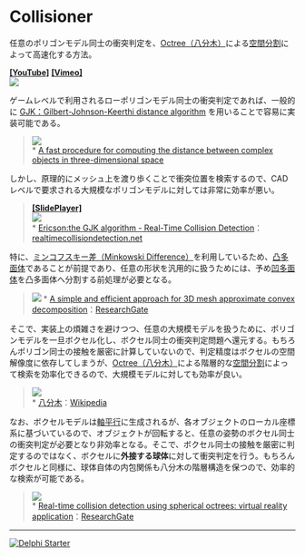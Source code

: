 ﻿# Collisioner
任意のポリゴンモデル同士の衝突判定を、[Octree（八分木）](https://ja.wikipedia.org/wiki/八分木)による[空間分割](https://en.wikipedia.org/wiki/Space_partitioning)によって高速化する方法。

[**[YouTube]**](https://youtu.be/Z5qbxQI6dgw) [**[Vimeo]**](https://vimeo.com/242276066)  
[![](https://media.githubusercontent.com/media/LUXOPHIA/Collisioner/movie/--------/_MOVIE/Collisioner_640x360.gif)](https://youtu.be/Z5qbxQI6dgw)

ゲームレベルで利用されるローポリゴンモデル同士の衝突判定であれば、一般的に [GJK：Gilbert-Johnson-Keerthi distance algorithm](https://en.wikipedia.org/wiki/Gilbert–Johnson–Keerthi_distance_algorithm) を用いることで容易に実装可能である。

> [![](http://capture.heartrails.com/400x300?https://graphics.stanford.edu/courses/cs448b-00-winter/papers/gilbert.pdf)](https://graphics.stanford.edu/courses/cs448b-00-winter/papers/gilbert.pdf)  
> \* [A fast procedure for computing the distance between complex objects in three-dimensional space](https://graphics.stanford.edu/courses/cs448b-00-winter/papers/gilbert.pdf)

しかし、原理的にメッシュ上を渡り歩くことで衝突位置を検索するので、CADレベルで要求される大規模なポリゴンモデルに対しては非常に効率が悪い。

> [**[SlidePlayer]**](http://slideplayer.com)  
> [![](http://slideplayer.com/slide/689954/2/images/26/Minkowski+sum+&+difference.jpg)](http://slideplayer.com/slide/689954/)  
> \* [Ericson:the GJK algorithm - Real-Time Collision Detection](http://realtimecollisiondetection.net/pubs/SIGGRAPH04_Ericson_the_GJK_algorithm.ppt)：[realtimecollisiondetection.net](http://realtimecollisiondetection.net)

特に、[ミンコフスキー差（Minkowski Difference）](https://en.wikipedia.org/wiki/Minkowski_addition)を利用しているため、[凸多面体](https://ja.wikipedia.org/wiki/凸多面体)であることが前提であり、任意の形状を汎用的に扱うためには、予め[凹多面体](https://ja.wikipedia.org/wiki/凹多面体)を凸多面体へ分割する前処理が必要となる。

> ![](https://www.researchgate.net/profile/Khaled_Mamou/publication/221129055/figure/fig3/AS:305611066626072@1449874764261/Fig-4-Segmentation-results-and-generated-convex-hulls.png)
> \* [A simple and efficient approach for 3D mesh approximate convex decomposition](https://www.researchgate.net/publication/221129055_A_simple_and_efficient_approach_for_3D_mesh_approximate_convex_decomposition)：[ResearchGate](https://www.researchgate.net)

そこで、実装上の煩雑さを避けつつ、任意の大規模モデルを扱うために、ポリゴンモデルを一旦ボクセル化し、ボクセル同士の衝突判定問題へ還元する。もちろんポリゴン同士の接触を厳密に計算していないので、判定精度はボクセルの空間解像度に依存してしまうが、[Octree（八分木）](https://ja.wikipedia.org/wiki/八分木)による階層的な[空間分割](https://en.wikipedia.org/wiki/Space_partitioning)によって検索を効率化できるので、大規模モデルに対しても効率が良い。

> ![](https://upload.wikimedia.org/wikipedia/commons/3/35/Octree2.png)  
> \* [八分木](https://ja.wikipedia.org/wiki/八分木)：[Wikipedia](https://ja.wikipedia.org)

なお、ボクセルモデルは[軸平行](https://en.wikipedia.org/wiki/Axis-aligned_object)に生成されるが、各オブジェクトのローカル座標系に基づいているので、オブジェクトが回転すると、任意の姿勢のボクセル同士の衝突判定が必要となり非効率となる。そこで、ボクセル同士の接触を厳密に判定するのではなく、ボクセルに**外接する球体**に対して衝突判定を行う。もちろんボクセルと同様に、球体自体の内包関係も八分木の階層構造を保つので、効率的な検索が可能である。

> ![](https://www.researchgate.net/profile/Costas_Tzafestas/publication/3681383/figure/fig1/AS:279795217780736@1443719786044/Figure-1-Spherical-Object-Centered-Octree-Decompo-sition.png)  
> \* [Real-time collision detection using spherical octrees: virtual reality application](https://www.researchgate.net/publication/3681383_Real-time_collision_detection_using_spherical_octrees_virtual_reality_application)：[ResearchGate](https://www.researchgate.net)
----

[![Delphi Starter](http://img.en25.com/EloquaImages/clients/Embarcadero/%7B063f1eec-64a6-4c19-840f-9b59d407c914%7D_dx-starter-bn159.png)](https://www.embarcadero.com/jp/products/delphi/starter)
